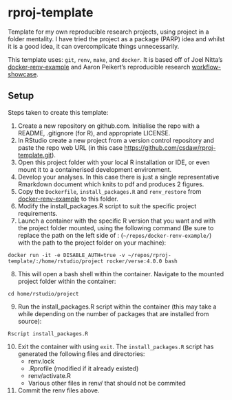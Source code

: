 rproj-template
================

Template for my own reproducible research projects, using project in a
folder mentality. I have tried the project as a package (PARP) idea and
whilst it is a good idea, it can overcomplicate things unnecessarily.

This template uses: `git`, `renv`, `make`, and `docker`. It is based off
of Joel Nitta’s
[docker-renv-example](https://github.com/joelnitta/docker-renv-example)
and Aaron Peikert’s reproducible research
[workflow-showcase](https://github.com/aaronpeikert/workflow-showcase/tree/41e7bc740a9956dea743160aac24e88165b3ec33).

## Setup

Steps taken to create this template:

1.  Create a new repository on github.com. Initialise the repo with a
    README, .gitignore (for R), and appropriate LICENSE.
2.  In RStudio create a new project from a version control repository
    and paste the repo web URL (in this case
    <https://github.com/csdaw/rproj-template.git>).
3.  Open this project folder with your local R installation or IDE, or
    even mount it to a containerised development environment.
4.  Develop your analyses. In this case there is just a single
    representative Rmarkdown document which knits to pdf and produces 2
    figures.
5.  Copy the `Dockerfile`, `install_packages.R` and `renv_restore` from
    [docker-renv-example](https://github.com/joelnitta/docker-renv-example)
    to this folder.
6.  Modify the install\_packages.R script to suit the specific project
    requirements.
7.  Launch a container with the specific R version that you want and
    with the project folder mounted, using the following command (Be
    sure to replace the path on the left side of :
    (`~/repos/docker-renv-example/`) with the path to the project folder
    on your machine):

`docker run -it -e DISABLE_AUTH=true -v
~/repos/rproj-template/:/home/rstudio/project rocker/verse:4.0.0 bash`

8.  This will open a bash shell within the container. Navigate to the
    mounted project folder within the container:

`cd home/rstudio/project`

9.  Run the install\_packages.R script within the container (this may
    take a while depending on the number of packages that are installed
    from source):

`Rscript install_packages.R`

10. Exit the container with using `exit`. The `install_packages.R`
    script has generated the following files and directories:
      - renv.lock
      - .Rprofile (modified if it already existed)
      - renv/activate.R
      - Various other files in renv/ that should not be commited
11. Commit the renv files above.

